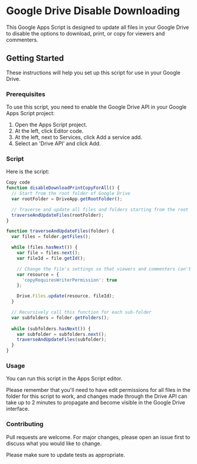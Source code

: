# Google Drive Disable Downloading

This Google Apps Script is designed to update all files in your Google Drive to disable the options to download, print, or copy for viewers and commenters.

## Getting Started

These instructions will help you set up this script for use in your Google Drive.

### Prerequisites

To use this script, you need to enable the Google Drive API in your Google Apps Script project:

1. Open the Apps Script project.
2. At the left, click Editor code.
3. At the left, next to Services, click Add a service add.
4. Select an 'Drive API' and click Add.

### Script

Here is the script:

```javascript
Copy code
function disableDownloadPrintCopyForAll() {
  // Start from the root folder of Google Drive
  var rootFolder = DriveApp.getRootFolder();

  // Traverse and update all files and folders starting from the root
  traverseAndUpdateFiles(rootFolder);
}

function traverseAndUpdateFiles(folder) {
  var files = folder.getFiles();

  while (files.hasNext()) {
    var file = files.next();
    var fileId = file.getId();

    // Change the file's settings so that viewers and commenters can't download, print, or copy
    var resource = {
      'copyRequiresWriterPermission': true
    };

    Drive.Files.update(resource, fileId);
  }

  // Recursively call this function for each sub-folder
  var subfolders = folder.getFolders();
  
  while (subfolders.hasNext()) {
    var subfolder = subfolders.next();
    traverseAndUpdateFiles(subfolder);
  }
}

```

### Usage
You can run this script in the Apps Script editor.

Please remember that you'll need to have edit permissions for all files in the folder for this script to work, and changes made through the Drive API can take up to 2 minutes to propagate and become visible in the Google Drive interface.

### Contributing
Pull requests are welcome. For major changes, please open an issue first to discuss what you would like to change.

Please make sure to update tests as appropriate.
